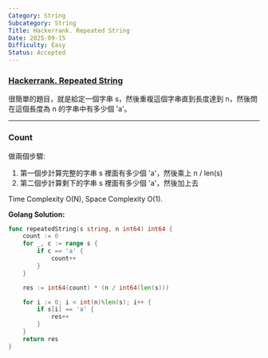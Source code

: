 ```yaml
---
Category: String
Subcategory: String
Title: Hackerrank. Repeated String
Date: 2025-09-15
Difficulty: Easy
Status: Accepted
---
```


### [Hackerrank. Repeated String]

[Hackerrank. Repeated String]: https://www.hackerrank.com/challenges/repeated-string/problem

很簡單的題目，就是給定一個字串 s，然後重複這個字串直到長度達到 n，然後問在這個長度為 n 的字串中有多少個 'a'。

---

### Count

做兩個步驟:

1. 第一個步計算完整的字串 s 裡面有多少個 'a'，然後乘上 n / len(s)
2. 第二個步計算剩下的字串 s 裡面有多少個 'a'，然後加上去

Time Complexity O(N), Space Complexity O(1).

**Golang Solution:**
```go
func repeatedString(s string, n int64) int64 {
    count := 0
    for _, c := range s {
        if c == 'a' {
            count++
        }
    }

    res := int64(count) * (n / int64(len(s)))

    for i := 0; i < int(n)%len(s); i++ {
        if s[i] == 'a' {
            res++
        }
    }
    return res
}
```